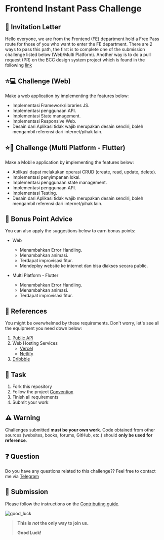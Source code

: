 # Frontend Instant Pass Challenge

## :love_letter: Invitation Letter

Hello everyone, we are from the Frontend (FE) department hold a Free Pass route for those of you who want to enter the FE department. There are 2 ways to pass this path, the first is to complete one of the submission challenge listed below (Web/Multi Platform). Another way is to do a pull request (PR) on the BCC design system project which is found in the following [link](https://github.com/bccfilkom/designsystem)

## :star::computer: Challenge (Web)

Make a web application by implementing the features below:

* Implementasi Framework/libraries JS.
* Implementasi penggunaan API.
* Implementasi State management.
* Implementasi Responsive Web.
* Desain dari Aplikasi tidak wajib merupakan desain sendiri, boleh mengambil referensi dari internet/pihak lain.

## :star::iphone: Challenge (Multi Platform - Flutter)

Make a Mobile application by implementing the features below:
 
* Aplikasi dapat melakukan operasi CRUD (create, read, update, delete).
* Implementasi penyimpanan lokal.
* Implementasi penggunaan state management.
* Implementasi penggunaan API.
* Implementasi Testing.
* Desain dari Aplikasi tidak wajib merupakan desain sendiri, boleh mengambil referensi dari internet/pihak lain.

## :100: Bonus Point Advice

You can also apply the suggestions below to earn bonus points:

* Web
   - Menambahkan Error Handling.
   - Menambahkan animasi.
   - Terdapat improvisasi fitur.
   - Mendeploy website ke internet dan bisa diakses secara public.

* Multi Platform - Flutter
   - Menambahkan Error Handling.
   - Menambahkan animasi.
   - Terdapat improvisasi fitur.

## :blue_book: References

You might be overwhelmed by these requirements. Don't worry, let's see all the equipment you need down below:

1. [Public API](https://github.com/public-apis/public-apis)
2. Web Hosting Services
    - [Vercel](https://vercel.com/)
    - [Netlify](https://www.netlify.com/)
3. [Dribbble](https://dribbble.com/)

## :school_satchel: Task

1. Fork this repository
2. Follow the project [Convention](CONVENTION.md)
3. Finish all requirements
4. Submit your work

## :warning: Warning

Challenges submitted **must be your own work**. Code obtained from other sources (websites, books, forums, GitHub, etc.) should **only be used for reference**.

## :question: Question

Do you have any questions related to this challenge?? Feel free to contact me via [Telegram](https://t.me/farhanfdjabari)

## :gift: Submission

Please follow the instructions on the [Contributing guide](CONTRIBUTING.md).

![good_luck](https://media.giphy.com/media/3gM9hmQeWBLVXXrxvJ/giphy-downsized-large.gif)

> **This is *not* the only way to join us.**
>
> **Good Luck!**
